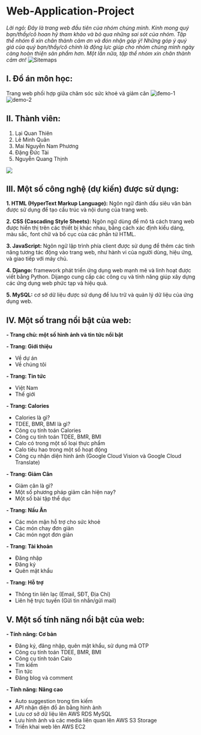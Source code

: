 # Web-Application-Project

_Lời ngỏ: Đây là trang web đầu tiên của nhóm chúng mình. Kính mong quý bạn/thầy/cô hoan hỷ tham khảo và bỏ qua những sai sót của nhóm. Tập thể nhóm 6 xin chân thành cảm ơn và đón nhận góp ý! Những góp ý quý giá của quý bạn/thầy/cô chính là động lực giúp cho nhóm chúng mình ngày càng hoàn thiện sản phẩm hơn. Một lần nữa, tập thể nhóm xin chân thành cảm ơn!_
![Sitemaps](https://github.com/WanThinnn/Web-Application-Project/assets/89849825/2d8f2516-5f3b-4e60-80ba-a2c2c3bfc753)
## I. Đồ án môn học:
Trang web phối hợp giữa chăm sóc sức khoẻ và giảm cân
![đemo-1](https://github.com/user-attachments/assets/91ca8294-b48f-488b-b6ae-394f1cfa8ff9)
![demo-2](https://github.com/user-attachments/assets/d47608d1-cc2c-4792-84f5-9c1b58cb27f8)

## II. Thành viên:
1. Lại Quan Thiên
2. Lê Minh Quân
3. Mai Nguyễn Nam Phương
4. Đặng Đức Tài
5. Nguyễn Quang Thịnh

<a href="https://github.com/WanThinnn/Web-Application-Project/graphs/contributors">
  <img src="https://contrib.rocks/image?repo=WanThinnn/Web-Application-Project" />
</a>

## III. Một số công nghệ (dự kiến) được sử dụng:
**1. HTML (HyperText Markup Language):** Ngôn ngữ đánh dấu siêu văn bản được sử dụng để tạo cấu trúc và nội dung của trang web.

**2. CSS (Cascading Style Sheets):** Ngôn ngữ dùng để mô tả cách trang web được hiển thị trên các thiết bị khác nhau, bằng cách xác định kiểu dáng, màu sắc, font chữ và bố cục của các phần tử HTML.

**3. JavaScript:** Ngôn ngữ lập trình phía client được sử dụng để thêm các tính năng tương tác động vào trang web, như hành vi của người dùng, hiệu ứng, và giao tiếp với máy chủ.

**4. Django:** framework phát triển ứng dụng web mạnh mẽ và linh hoạt được viết bằng Python. Dijango cung cấp các công cụ và tính năng giúp xây dựng các ứng dụng web phức tạp và hiệu quả.

**5. MySQL:** cơ sở dữ liệu được sử dụng để lưu trữ và quản lý dữ liệu của ứng dụng web.

## IV. Một số trang nổi bật của web:

**- Trang chủ: một số hình ảnh và tin tức nổi bật**

**- Trang: Giới thiệu**
+ Về dự án
+ Về chúng tôi

**- Trang: Tin tức**
+ Việt Nam
+ Thế giới
  
**- Trang: Calories**
+ Calories là gì?
+ TDEE, BMR, BMI là gì? 
+ Công cụ tính toán Calories
+ Công cụ tính toán TDEE, BMR, BMI
+ Calo có trong một số loại thực phẩm
+ Calo tiêu hao trong một số hoạt động
+ Công cụ nhận diện hình ảnh (Google Cloud Vision và Google Cloud Translate)

**- Trang: Giảm Cân**
+ Giảm cân là gì?
+ Một số phương pháp giảm cân hiện nay?
+ Một số bài tập thể dục

**- Trang: Nấu Ăn**
+ Các món mặn hỗ trợ cho sức khoẻ
+ Các món chay đơn giản
+ Các món ngọt đơn giản

**- Trang: Tài khoản**
+ Đăng nhập
+ Đăng ký
+ Quên mật khẩu

**- Trang: Hỗ trợ**
+ Thông tin liên lạc (Email, SĐT, Địa Chỉ)
+ Liên hệ trực tuyến (Gửi tin nhắn/gửi mail)

## V. Một số tính năng nổi bật của web:

**- Tính năng: Cơ bản**
+ Đăng ký, đăng nhập, quên mật khẩu, sử dụng mã OTP
+ Công cụ tính toán TDEE, BMR, BMI
+ Công cụ tính toán Calo
+ Tìm kiếm
+ Tin tức
+ Đăng blog và comment
  
**- Tính năng: Nâng cao**
+ Auto suggestion trong tìm kiếm
+ API nhận diện đồ ăn bằng hình ảnh
+ Lưu cơ sở dữ liệu lên AWS RDS MySQL
+ Lưu hình ảnh và các media liên quan lên AWS S3 Storage
+ Triển khai web lên AWS EC2

